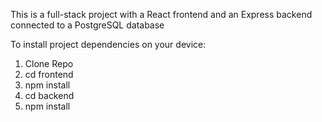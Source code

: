 This is a full-stack project with a React frontend and an Express backend connected to a PostgreSQL database

To install project dependencies on your device:

1. Clone Repo
2. cd frontend
3. npm install
4. cd backend
5. npm install